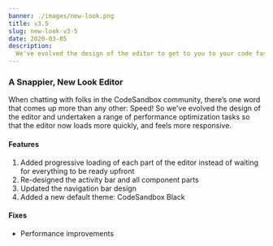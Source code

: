 ```yaml
---
banner: ./images/new-look.png
title: v3.5
slug: new-look-v3-5
date: 2020-03-05
description:
  We've evolved the design of the editor to get to you to your code faster.
---
```


### A Snappier, New Look Editor

When chatting with folks in the CodeSandbox community, there’s one word that
comes up more than any other: Speed! So we've evolved the design of the editor
and undertaken a range of performance optimization tasks so that the editor now
loads more quickly, and feels more responsive.

#### Features

<ol>
  <li>Added progressive loading of each part of the editor instead of waiting for everything to be ready upfront</li>
  <li>Re-designed the activity bar and all component parts</li>
  <li>Updated the navigation bar design</li>
  <li>Added a new default theme: CodeSandbox Black</li>  
</ol>

#### Fixes

<ul>
  <li>Performance improvements</li>
</ul>
